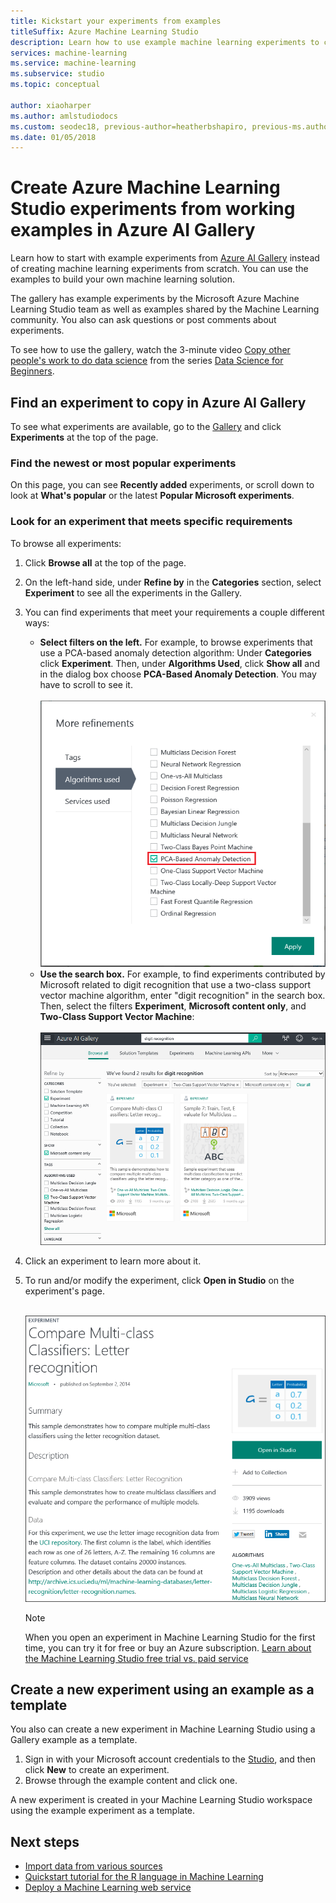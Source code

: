 ```yaml
---
title: Kickstart your experiments from examples
titleSuffix: Azure Machine Learning Studio
description: Learn how to use example machine learning experiments to create new experiments with Azure AI Gallery and Azure Machine Learning Studio.
services: machine-learning
ms.service: machine-learning
ms.subservice: studio
ms.topic: conceptual

author: xiaoharper
ms.author: amlstudiodocs
ms.custom: seodec18, previous-author=heatherbshapiro, previous-ms.author=hshapiro
ms.date: 01/05/2018
---
```

# Create Azure Machine Learning Studio experiments from working examples in Azure AI Gallery

Learn how to start with example experiments from [Azure AI Gallery](https://gallery.azure.ai/) instead of creating machine learning experiments from scratch. You can use the examples to build your own machine learning solution.

The gallery has example experiments by the Microsoft Azure Machine Learning Studio team as well as examples shared by the Machine Learning community. You also can ask questions or post comments about experiments.

To see how to use the gallery, watch the 3-minute video [Copy other people's work to do data science](data-science-for-beginners-copy-other-peoples-work-to-do-data-science.md) from the series [Data Science for Beginners](data-science-for-beginners-the-5-questions-data-science-answers.md).



## Find an experiment to copy in Azure AI Gallery
To see what experiments are available, go to the [Gallery](https://gallery.azure.ai/) and click **Experiments** at the top of the page.

### Find the newest or most popular experiments
On this page, you can see **Recently added** experiments, or scroll down to look at **What's popular** or the latest **Popular Microsoft experiments**.

### Look for an experiment that meets specific requirements
To browse all experiments:

1. Click **Browse all** at the top of the page.
2. On the left-hand side, under **Refine by** in the **Categories** section, select **Experiment** to see all the experiments in the Gallery.
3. You can find experiments that meet your requirements a couple different ways:
   * **Select filters on the left.** For example, to browse experiments that use a PCA-based anomaly detection algorithm: Under **Categories** click **Experiment**. Then, under **Algorithms Used**, click **Show all** and in the dialog box choose **PCA-Based Anomaly Detection**. You may have to scroll to see it.<br></br>
     ![Select filters](./media/sample-experiments/choose-an-algorithm.png)
   * **Use the search box.** For example, to find experiments contributed by Microsoft related to digit recognition that use a two-class support vector machine algorithm, enter "digit recognition" in the search box. Then, select the filters **Experiment**, **Microsoft content only**, and **Two-Class Support Vector Machine**:<br></br>
     ![Use the search box](./media/sample-experiments/search-for-experiments.png)
4. Click an experiment to learn more about it.
5. To run and/or modify the experiment, click **Open in Studio** on the experiment's page. <br></br>

    ![Example experiment](./media/sample-experiments/example-experiment.png)

    > [!NOTE]
    > When you open an experiment in Machine Learning Studio for the first time, you can try it for free or buy an Azure subscription. [Learn about the Machine Learning Studio free trial vs. paid service](https://azure.microsoft.com/pricing/details/machine-learning/)
    >
    >

## Create a new experiment using an example as a template
You also can create a new experiment in Machine Learning Studio using a Gallery example as a template.

1. Sign in with your Microsoft account credentials to the [Studio](https://studio.azureml.net), and then click **New** to create an experiment.
2. Browse through the example content and click one.

A new experiment is created in your Machine Learning Studio workspace using the example experiment as a template.

## Next steps
* [Import data from various sources](import-data.md)
* [Quickstart tutorial for the R language in Machine Learning](r-quickstart.md)
* [Deploy a Machine Learning web service](publish-a-machine-learning-web-service.md)
